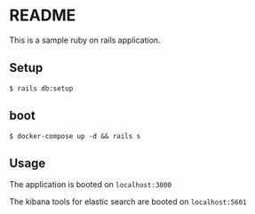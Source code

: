 # README

This is a sample ruby on rails application.

## Setup

```
$ rails db:setup
```

## boot
```
$ docker-compose up -d && rails s
```

## Usage

The application is booted on `localhost:3000`

The kibana tools for elastic search are booted on `localhost:5601`